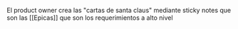 El product owner crea las "cartas de santa claus" mediante sticky notes que son las [[Epicas]] que son los requerimientos a alto nivel
